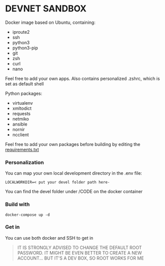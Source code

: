 # DEVNET SANDBOX

Docker image based on Ubuntu, containing:
- iproute2 
- ssh 
- python3
- python3-pip
- git 
- zsh 
- curl 
- nano

Feel free to add your own apps. Also contains personalized .zshrc, which is set as default shell

Python packages:
- virtualenv
- xmltodict
- requests
- netmiko
- ansible
- nornir
- ncclient

Feel free to add your own packages before building by editing the [requirements.txt](requirements.txt)

### Personalization

You can map your own local development directory in the .env file:
```
LOCALWORKDIR=< put your devel folder path here-
```

You can find the devel folder under /CODE on the docker container

### Build with
```
docker-compose up -d
```
### Get in
You can use both docker and SSH to get in
> IT IS STRONGLY ADVISED TO CHANGE THE DEFAULT ROOT PASSWORD. 
> IT MIGHT BE EVEN BETTER TO CREATE A NEW ACCOUNT... BUT IT'S A DEV BOX, SO ROOT WORKS FOR ME
